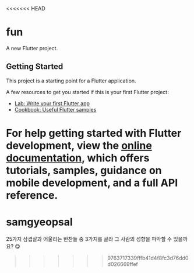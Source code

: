 <<<<<<< HEAD
# fun

A new Flutter project.

## Getting Started

This project is a starting point for a Flutter application.

A few resources to get you started if this is your first Flutter project:

- [Lab: Write your first Flutter app](https://docs.flutter.dev/get-started/codelab)
- [Cookbook: Useful Flutter samples](https://docs.flutter.dev/cookbook)

For help getting started with Flutter development, view the
[online documentation](https://docs.flutter.dev/), which offers tutorials,
samples, guidance on mobile development, and a full API reference.
=======
# samgyeopsal
25가지 삼겹살과 어울리는 반찬들 중 3가지를 골라 그 사람의 성향을 파악할 수 있을까요? 😋
>>>>>>> 9763717339fffb41d4f8fc3d76dd0d026669ffef
